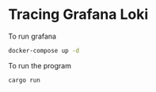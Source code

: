 # Tracing Grafana Loki


To run grafana
```bash
docker-compose up -d
```

To run the program
```
cargo run
```

